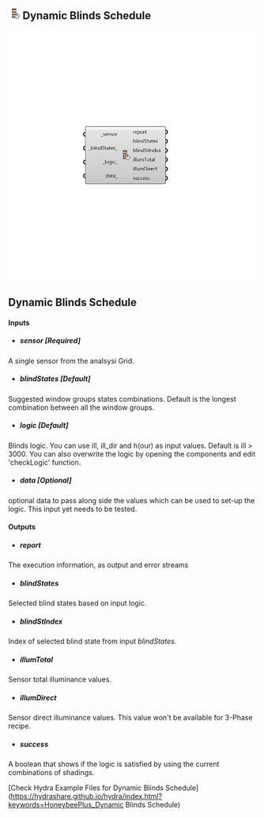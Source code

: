 ## ![](../../images/icons/Dynamic_Blinds_Schedule.png) Dynamic Blinds Schedule

![](../../images/components/Dynamic_Blinds_Schedule.png)

Dynamic Blinds Schedule
 -

#### Inputs
* ##### sensor [Required]
A single sensor from the analsysi Grid.
* ##### blindStates [Default]
Suggested window groups states combinations. Default is
 the longest combination between all the window groups.
* ##### logic [Default]
Blinds logic. You can use ill, ill_dir and h(our) as input
 values. Default is ill > 3000. You can also overwrite the logic
 by opening the components and edit 'checkLogic' function.
* ##### data [Optional]
optional data to pass along side the values which can be used
 to set-up the logic. This input yet needs to be tested.

#### Outputs
* ##### report
The execution information, as output and error streams
* ##### blindStates
Selected blind states based on input logic.
* ##### blindStIndex
Index of selected blind state from input _blindStates_.
* ##### illumTotal
Sensor total illuminance values.
* ##### illumDirect
Sensor direct illuminance values. This value won't be available
 for 3-Phase recipe.
* ##### success
A boolean that shows if the logic is satisfied by using the current
 combinations of shadings.


[Check Hydra Example Files for Dynamic Blinds Schedule](https://hydrashare.github.io/hydra/index.html?keywords=HoneybeePlus_Dynamic Blinds Schedule)